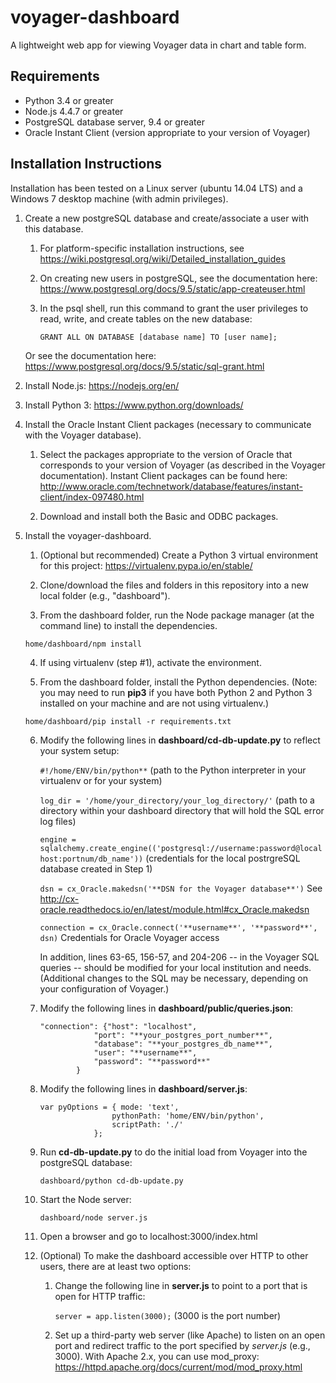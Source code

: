 # voyager-dashboard

A lightweight web app for viewing Voyager data in chart and table form. 

## Requirements 
* Python 3.4 or greater
* Node.js 4.4.7 or greater
* PostgreSQL database server, 9.4 or greater
* Oracle Instant Client (version appropriate to your version of Voyager)

## Installation Instructions

Installation has been tested on a Linux server (ubuntu 14.04 LTS) and a Windows 7 desktop machine (with admin privileges).

1. Create a new postgreSQL database and create/associate a user with this database.  
	
	1. For platform-specific installation instructions, see https://wiki.postgresql.org/wiki/Detailed_installation_guides
	
	2. On creating new users in postgreSQL, see the documentation here: https://www.postgresql.org/docs/9.5/static/app-createuser.html
	
	3. In the psql shell, run this command to grant the user privileges to read, write, and create tables on the new database: 
	
		`GRANT ALL ON DATABASE [database name] TO [user name];`
	
	Or see the documentation here: https://www.postgresql.org/docs/9.5/static/sql-grant.html

2. Install Node.js: https://nodejs.org/en/

3. Install Python 3: https://www.python.org/downloads/

4. Install the Oracle Instant Client packages (necessary to communicate with the Voyager database).

   1. Select the packages appropriate to the version of Oracle that corresponds to your version of Voyager (as described in the Voyager documentation). Instant Client packages can be found here: http://www.oracle.com/technetwork/database/features/instant-client/index-097480.html

   2. Download and install both the Basic and ODBC packages.

5. Install the voyager-dashboard.

	1. (Optional but recommended) Create a Python 3 virtual environment for this project: https://virtualenv.pypa.io/en/stable/

	2. Clone/download the files and folders in this repository into a new local folder (e.g., "dashboard").

	3. From the dashboard folder, run the Node package manager (at the command line) to install the dependencies.

	`home/dashboard/npm install`

	4. If using virtualenv (step #1), activate the environment.

	5. From the dashboard folder, install the Python dependencies. (Note: you may need to run **pip3** if you have both Python 2 and Python 3 installed on your machine and are not using virtualenv.)

	`home/dashboard/pip install -r requirements.txt` 

	6. Modify the following lines in **dashboard/cd-db-update.py** to reflect your system setup:

		`#!/home/ENV/bin/python**`  (path to the Python interpreter in your virtualenv or for your system)

		`log_dir = '/home/your_directory/your_log_directory/'` (path to a directory within your dashboard directory that will hold the SQL error log files)

		`engine = sqlalchemy.create_engine(('postgresql://username:password@localhost:portnum/db_name'))` (credentials for the local postrgreSQL database created in Step 1)

		`dsn = cx_Oracle.makedsn('**DSN for the Voyager database**')` See http://cx-oracle.readthedocs.io/en/latest/module.html#cx_Oracle.makedsn

		`connection = cx_Oracle.connect('**username**', '**password**', dsn)` Credentials for Oracle Voyager access 

		In addition, lines 63-65, 156-57, and 204-206 -- in the Voyager SQL queries -- should be modified for your local institution and needs. (Additional changes to the SQL may be necessary, depending on your configuration of Voyager.) 

	7. Modify the following lines in **dashboard/public/queries.json**:

		~~~~ 
		"connection": {"host": "localhost",
					"port": "**your_postgres_port_number**",
					"database": "**your_postgres_db_name**",
					"user": "**username**",
					"password": "**password**"
				}
		~~~~

	8. Modify the following lines in **dashboard/server.js**:

		~~~~
		var pyOptions = { mode: 'text',
						pythonPath: 'home/ENV/bin/python',
						scriptPath: './'
					};
		~~~~

	9. Run **cd-db-update.py** to do the initial load from Voyager into the postgreSQL database:

		`dashboard/python cd-db-update.py`

	10. Start the Node server:

		`dashboard/node server.js`

	11. Open a browser and go to localhost:3000/index.html

	12. (Optional) To make the dashboard accessible over HTTP to other users, there are at least two options:

		1. Change the following line in **server.js** to point to a port that is open for HTTP traffic:

			`server = app.listen(3000);` (3000 is the port number)

		2. Set up a third-party web server (like Apache) to listen on an open port and redirect traffic to the port specified by *server.js* (e.g., 3000). With Apache 2.x, you can use mod_proxy: https://httpd.apache.org/docs/current/mod/mod_proxy.html 










